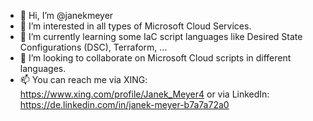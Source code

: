 - 👋 Hi, I’m @janekmeyer
- 👀 I’m interested in all types of Microsoft Cloud Services.
- 🌱 I’m currently learning some IaC script languages like Desired State Configurations (DSC), Terraform, ...
- 💞️ I’m looking to collaborate on Microsoft Cloud scripts in different languages.
- 📫 You can reach me via XING: https://www.xing.com/profile/Janek_Meyer4 or via LinkedIn: https://de.linkedin.com/in/janek-meyer-b7a7a72a0

<!---
janekmeyer/janekmeyer is a ✨ special ✨ repository because its `README.md` (this file) appears on your GitHub profile.
You can click the Preview link to take a look at your changes.
--->

